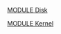 [MODULE Disk](https://github.com/io-core/Kernel/Disk.Mod)

[MODULE Kernel](https://github.com/io-core/Kernel/Kernel.Mod)

